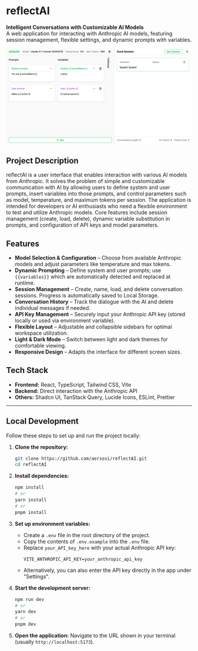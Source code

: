 # reflectAI

**Intelligent Conversations with Customizable AI Models**  
A web application for interacting with Anthropic AI models, featuring session management, 
flexible settings, and dynamic prompts with variables.

![reflectAI Screenshot](https://github.com/aersosi/reflectAI/blob/main/public/reflectAI_120525.png?raw=true)

## Project Description

reflectAI is a user interface that enables interaction with various AI models from Anthropic. It solves the problem of simple and customizable communication with AI by allowing users to define system and user prompts, insert variables into those prompts, and control parameters such as model, temperature, and maximum tokens per session. The application is intended for developers or AI enthusiasts who need a flexible environment to test and utilize Anthropic models. Core features include session management (create, load, delete), dynamic variable substitution in prompts, and configuration of API keys and model parameters.

## Features

-   **Model Selection & Configuration** – Choose from available Anthropic models and adjust parameters like temperature and max tokens.
-   **Dynamic Prompting** – Define system and user prompts; use `{{variables}}` which are automatically detected and replaced at runtime.
-   **Session Management** – Create, name, load, and delete conversation sessions. Progress is automatically saved to Local Storage.
-   **Conversation History** – Track the dialogue with the AI and delete individual messages if needed.
-   **API Key Management** – Securely input your Anthropic API key (stored locally or used via environment variable).
-   **Flexible Layout** – Adjustable and collapsible sidebars for optimal workspace utilization.
-   **Light & Dark Mode** – Switch between light and dark themes for comfortable viewing.
-   **Responsive Design** – Adapts the interface for different screen sizes.

## Tech Stack

- **Frontend:** React, TypeScript, Tailwind CSS, Vite
- **Backend:** Direct interaction with the Anthropic API
- **Others:** Shadcn UI, TanStack Query, Lucide Icons, ESLint, Prettier

---

## Local Development

Follow these steps to set up and run the project locally:

1.  **Clone the repository:**
    ```bash
    git clone https://github.com/aersosi/reflectAI.git
    cd reflectAI
    ```

2.  **Install dependencies:**
    ```bash
    npm install
    # or
    yarn install
    # or
    pnpm install
    ```

3.  **Set up environment variables:**
    * Create a `.env` file in the root directory of the project.
    * Copy the contents of `.env.example` into the `.env` file.
    * Replace `your_API_key_here` with your actual Anthropic API key:
        ```
        VITE_ANTHROPIC_API_KEY=your_anthropic_api_key
        ```
    * Alternatively, you can also enter the API key directly in the app under "Settings".

4.  **Start the development server:**
    ```bash
    npm run dev
    # or
    yarn dev
    # or
    pnpm dev
    ```

5.  **Open the application:**
    Navigate to the URL shown in your terminal (usually `http://localhost:5173`).
